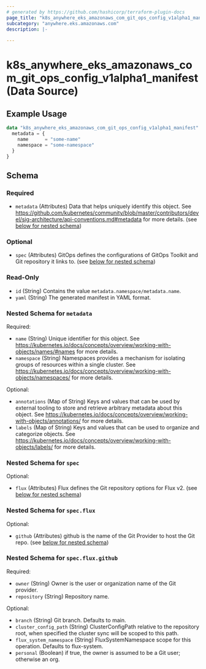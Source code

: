 ```yaml
---
# generated by https://github.com/hashicorp/terraform-plugin-docs
page_title: "k8s_anywhere_eks_amazonaws_com_git_ops_config_v1alpha1_manifest Data Source - terraform-provider-k8s"
subcategory: "anywhere.eks.amazonaws.com"
description: |-
  
---
```


# k8s_anywhere_eks_amazonaws_com_git_ops_config_v1alpha1_manifest (Data Source)



## Example Usage

```terraform
data "k8s_anywhere_eks_amazonaws_com_git_ops_config_v1alpha1_manifest" "example" {
  metadata = {
    name      = "some-name"
    namespace = "some-namespace"
  }
}
```

<!-- schema generated by tfplugindocs -->
## Schema

### Required

- `metadata` (Attributes) Data that helps uniquely identify this object. See https://github.com/kubernetes/community/blob/master/contributors/devel/sig-architecture/api-conventions.md#metadata for more details. (see [below for nested schema](#nestedatt--metadata))

### Optional

- `spec` (Attributes) GitOps defines the configurations of GitOps Toolkit and Git repository it links to. (see [below for nested schema](#nestedatt--spec))

### Read-Only

- `id` (String) Contains the value `metadata.namespace/metadata.name`.
- `yaml` (String) The generated manifest in YAML format.

<a id="nestedatt--metadata"></a>
### Nested Schema for `metadata`

Required:

- `name` (String) Unique identifier for this object. See https://kubernetes.io/docs/concepts/overview/working-with-objects/names/#names for more details.
- `namespace` (String) Namespaces provides a mechanism for isolating groups of resources within a single cluster. See https://kubernetes.io/docs/concepts/overview/working-with-objects/namespaces/ for more details.

Optional:

- `annotations` (Map of String) Keys and values that can be used by external tooling to store and retrieve arbitrary metadata about this object. See https://kubernetes.io/docs/concepts/overview/working-with-objects/annotations/ for more details.
- `labels` (Map of String) Keys and values that can be used to organize and categorize objects. See https://kubernetes.io/docs/concepts/overview/working-with-objects/labels/ for more details.


<a id="nestedatt--spec"></a>
### Nested Schema for `spec`

Optional:

- `flux` (Attributes) Flux defines the Git repository options for Flux v2. (see [below for nested schema](#nestedatt--spec--flux))

<a id="nestedatt--spec--flux"></a>
### Nested Schema for `spec.flux`

Optional:

- `github` (Attributes) github is the name of the Git Provider to host the Git repo. (see [below for nested schema](#nestedatt--spec--flux--github))

<a id="nestedatt--spec--flux--github"></a>
### Nested Schema for `spec.flux.github`

Required:

- `owner` (String) Owner is the user or organization name of the Git provider.
- `repository` (String) Repository name.

Optional:

- `branch` (String) Git branch. Defaults to main.
- `cluster_config_path` (String) ClusterConfigPath relative to the repository root, when specified the cluster sync will be scoped to this path.
- `flux_system_namespace` (String) FluxSystemNamespace scope for this operation. Defaults to flux-system.
- `personal` (Boolean) if true, the owner is assumed to be a Git user; otherwise an org.
